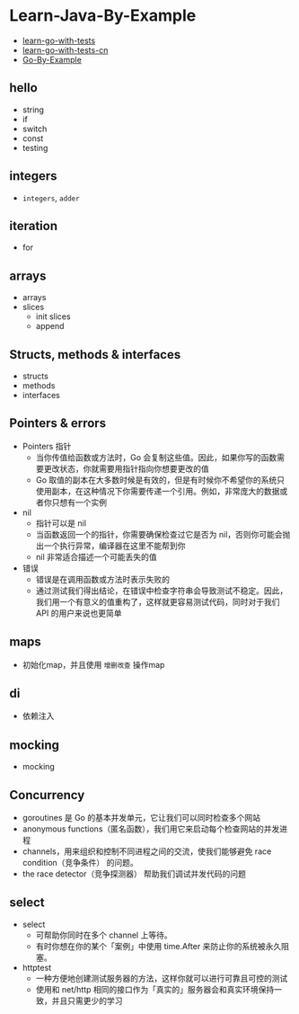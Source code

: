 # Learn-Java-By-Example

* [learn-go-with-tests](https://quii.gitbook.io/learn-go-with-tests/)
* [learn-go-with-tests-cn](https://studygolang.gitbook.io/learn-go-with-tests/)
* [Go-By-Example](https://gobyexample.com/)

## hello

* string
* if
* switch
* const
* testing

## integers

* ``integers``, `adder`

## iteration

* for

## arrays

* arrays
* slices
    * init slices
    * append

## Structs, methods & interfaces

* structs
* methods
* interfaces

## Pointers & errors

* Pointers 指针
    * 当你传值给函数或方法时，Go 会复制这些值。因此，如果你写的函数需要更改状态，你就需要用指针指向你想要更改的值
    * Go 取值的副本在大多数时候是有效的，但是有时候你不希望你的系统只使用副本，在这种情况下你需要传递一个引用。例如，非常庞大的数据或者你只想有一个实例
* nil
    * 指针可以是 nil
    * 当函数返回一个的指针，你需要确保检查过它是否为 nil，否则你可能会抛出一个执行异常，编译器在这里不能帮到你
    * nil 非常适合描述一个可能丢失的值
* 错误
    * 错误是在调用函数或方法时表示失败的
    * 通过测试我们得出结论，在错误中检查字符串会导致测试不稳定。因此，我们用一个有意义的值重构了，这样就更容易测试代码，同时对于我们
      API 的用户来说也更简单

## maps

* 初始化map，并且使用 `增删改查` 操作map

## di

* 依赖注入

## mocking

* mocking

## Concurrency

* goroutines 是 Go 的基本并发单元，它让我们可以同时检查多个网站
* anonymous functions（匿名函数），我们用它来启动每个检查网站的并发进程
* channels，用来组织和控制不同进程之间的交流，使我们能够避免 race condition（竞争条件） 的问题。
* the race detector（竞争探测器） 帮助我们调试并发代码的问题

## select

* select
    * 可帮助你同时在多个 channel 上等待。
    * 有时你想在你的某个「案例」中使用 time.After 来防止你的系统被永久阻塞。
* httptest
    * 一种方便地创建测试服务器的方法，这样你就可以进行可靠且可控的测试
    * 使用和 net/http 相同的接口作为「真实的」服务器会和真实环境保持一致，并且只需更少的学习